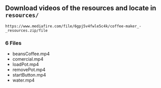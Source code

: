 ## Download videos of the resources and locate in `resources/`

    https://www.mediafire.com/file/6gpj5v4fwle5c4k/coffee-maker_-_resources.zip/file

### 6 Files
* beansCoffee.mp4
* comercial.mp4
* loadPot.mp4
* removePot.mp4
* startButton.mp4
* water.mp4
